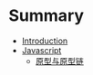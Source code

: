 # Summary

* [Introduction](README.md)
* [Javascript](src/javascript/README.md)
    * [原型与原型链](src/javascript/prototype/prototype.md)

